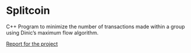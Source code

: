# Splitcoin
C++ Program to minimize the number of transactions made within a group using Dinic’s maximum flow algorithm.

[Report for the project](https://drive.google.com/file/d/1tO6hpH8M-UTMBS2OjvNHMBaOpv_ybglM/view?usp=sharing)
